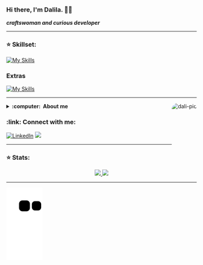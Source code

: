 ### Hi there, I'm Dalila. 🖖🏻

***craftswoman and curious developer***

<hr/>

### :star: Skillset:
[![My Skills](https://skillicons.dev/icons?i=html,css,javascript,typescript,bootstrap,java,angular,php,spring,mysql)](https://skillicons.dev)


### Extras
[![My Skills](https://skillicons.dev/icons?i=git,github,ps)](https://skillicons.dev)

<hr/>

<img align="right" alt="dali-pic" height="120" style="border-radius:1rem;" src="https://media0.giphy.com/media/weHk0Zk6xlG8Fecupl/giphy.gif?cid=790b761171f7315447a1bd04084870600bed0fedc4ccb65a&rid=giphy.gif&ct=g">

<details close="true">
  <summary><b>:computer: &nbsp;About me</b></summary>
  
  - 🔭 I’m currently working on  ***Portfolio***
  - 🌱 I’m currently learning ***Java/Javascript***
  - 🤔 I’m looking for help with ***desing***
  - 💬 Ask me about ***Anything***
  - 📫 How to reach me: dalimistura@gmail.com
  - 😄 Pronouns: she/her
  - ⚡ Fun fact: ***we are stardust***
 </details>
 
  


<h3 align="left"> :link: Connect with me:</h3>

<p align = "left">
<a href="https://www.linkedin.com/in/dalilamf/" target="_blank"><img src="https://img.shields.io/badge/LinkedIn-0077B5?style=for-the-badge&logo=linkedin&logoColor=white" alt="LinkedIn"></a>
<a href="mailto:dalimistura@gmail.com"><img src="https://img.shields.io/badge/Gmail-D14836?style=for-the-badge&logo=gmail&logoColor=white"/></a>
  </p>
<hr/>

### :star: Stats:

<div align="center">
  <a href="https://github.com/dalmimio">
  <img height="180em" src="github-readme-stat-git-master-dalmimio.vercel.app
/api?username=dalmimio&show_icons=true&theme=dark&include_all_commits=true&count_private=true"/>
  <img height="180em" src="https://github-readme-stat-git-master-dalmimio.vercel.app
/api/top-langs/?username=dalmimio&layout=compact&langs_count=7&theme=dark"/>
</div>

<hr/>

![Snake animation](https://github.com/dalmimio/dalmimio/blob/output/github-contribution-grid-snake.svg)
